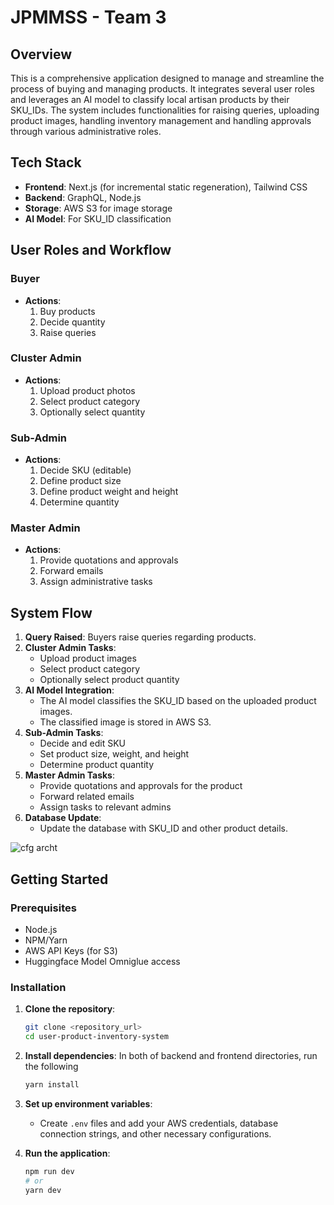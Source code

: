 # JPMMSS - Team 3

## Overview

This is a comprehensive application designed to manage and streamline the process of buying and managing products. It integrates several user roles and leverages an AI model to classify local artisan products by their SKU_IDs. The system includes functionalities for raising queries, uploading product images, handling inventory management and handling approvals through various administrative roles.

## Tech Stack

- **Frontend**: Next.js (for incremental static regeneration), Tailwind CSS
- **Backend**: GraphQL, Node.js
- **Storage**: AWS S3 for image storage
- **AI Model**: For SKU_ID classification

## User Roles and Workflow

### Buyer
- **Actions**:
  1. Buy products
  2. Decide quantity
  3. Raise queries

### Cluster Admin
- **Actions**:
  1. Upload product photos
  2. Select product category
  3. Optionally select quantity

### Sub-Admin
- **Actions**:
  1. Decide SKU (editable)
  2. Define product size
  3. Define product weight and height
  4. Determine quantity

### Master Admin
- **Actions**:
  1. Provide quotations and approvals
  2. Forward emails
  3. Assign administrative tasks

## System Flow

1. **Query Raised**: Buyers raise queries regarding products.
2. **Cluster Admin Tasks**:
   - Upload product images
   - Select product category
   - Optionally select product quantity
3. **AI Model Integration**:
   - The AI model classifies the SKU_ID based on the uploaded product images.
   - The classified image is stored in AWS S3.
4. **Sub-Admin Tasks**:
   - Decide and edit SKU
   - Set product size, weight, and height
   - Determine product quantity
5. **Master Admin Tasks**:
   - Provide quotations and approvals for the product
   - Forward related emails
   - Assign tasks to relevant admins
6. **Database Update**:
   - Update the database with SKU_ID and other product details.

![cfg archt](https://github.com/cfgmumbai24/Team-3/assets/78212328/fbc7cae9-181b-4ec5-8fc1-01eff0bd0344)

## Getting Started

### Prerequisites

- Node.js
- NPM/Yarn
- AWS API Keys (for S3)
- Huggingface Model Omniglue access

### Installation

1. **Clone the repository**:
   ```sh
   git clone <repository_url>
   cd user-product-inventory-system
   ```

2. **Install dependencies**:
  In both of backend and frontend directories, run the following
   ```sh
   yarn install
   ```

4. **Set up environment variables**:
   - Create `.env` files and add your AWS credentials, database connection strings, and other necessary configurations.

5. **Run the application**:
   ```sh
   npm run dev
   # or
   yarn dev
   ```
